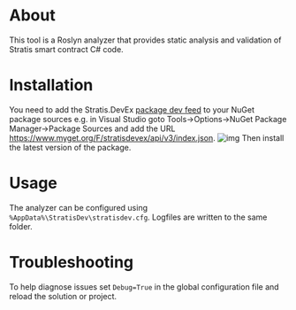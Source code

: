﻿# About
This tool is a Roslyn analyzer that provides static analysis and validation of Stratis smart contract C# code.

# Installation
You need to add the Stratis.DevEx [package dev feed](https://www.myget.org/F/stratisdevex/api/v3/index.json) to your NuGet package sources e.g. in Visual Studio goto Tools->Options->NuGet Package Manager->Package Sources and add the URL https://www.myget.org/F/stratisdevex/api/v3/index.json.
![img](https://phx02pap002files.storage.live.com/y4mFcBqajfZXbydpDpjiAiulclR9coMXZSydLbTxLKGfz9tyH2m4w86rPrkZ-413id1Wx5nhdOiS6CnnLu7EHEs10pv7J80zhwTaA8WPv3-ZQ3mGB_eHI7Fke3K4rCv501KDPyf7I3PGS1vLfoQhZtzfECq2tUXp6xEWr9sVZxp1ONLZVDSDweix3scfSCO8TZ7?width=1918&height=963&cropmode=none)
Then install the latest version of the package.

# Usage
The analyzer can be configured using `%AppData%\StratisDev\stratisdev.cfg`. Logfiles are written to the same folder.


# Troubleshooting
To help diagnose issues set `Debug=True` in the global configuration file and reload the solution or project.